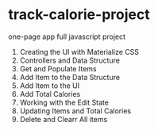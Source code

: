 # track-calorie-project
one-page app full javascript project

1. Creating the UI with Materialize CSS
2. Controllers and Data Structure
3. Get and Populate Items
4. Add Item to the Data Structure
5. Add Item to the UI
6. Add Total Calories
7. Working with the Edit State
8. Updating Items and Total Calories
9. Delete and Clearr All items